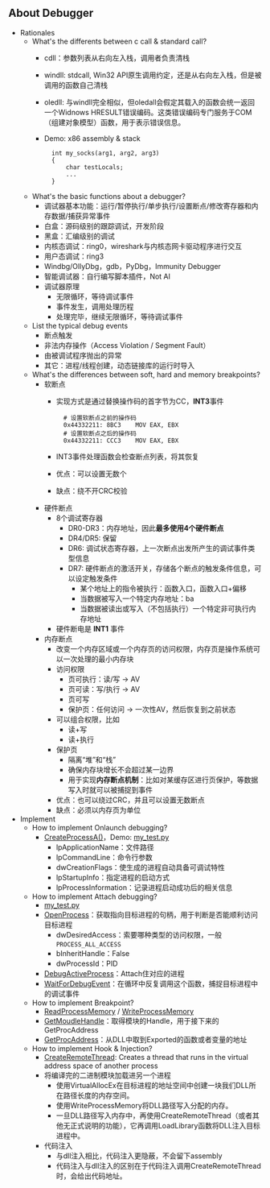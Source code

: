## About Debugger
- Rationales
	- What's the differents between c call & standard call?
		- cdll：参数列表从右向左入栈，调用者负责清栈
		- windll: stdcall, Win32 API原生调用约定，还是从右向左入栈，但是被调用的函数自己清栈
		- oledll: 与windll完全相似，但oledall会假定其载入的函数会统一返回一个Widnows HRESULT错误编码。这类错误编码专门服务于COM（组建对象模型）函数，用于表示错误信息。
		- Demo: x86 assembly & stack
		
				int my_socks(arg1, arg2, arg3)
				{
					char testLocals;
					...
				}
	- What's the basic functions about a debugger?
		- 调试器基本功能：运行/暂停执行/单步执行/设置断点/修改寄存器和内存数据/捕获异常事件
		- 白盒：源码级别的跟踪调试，开发阶段
		- 黑盒：汇编级别的调试
		- 内核态调试：ring0，wireshark与内核态网卡驱动程序进行交互
		- 用户态调试：ring3
		- Windbg/OllyDbg，gdb，PyDbg，Immunity Debugger
		- 智能调试器：自行编写脚本插件，Not AI
		- 调试器原理
			- 无限循环，等待调试事件
			- 事件发生，调用处理历程
			- 处理完毕，继续无限循环，等待调试事件
	- List the typical debug events
		- 断点触发
		- 非法内存操作（Access Violation / Segment Fault）
		- 由被调试程序抛出的异常
		- 其它：进程/线程创建，动态链接库的运行时导入
	- What's the differences between soft, hard and memory breakpoints?
		- 软断点
			- 实现方式是通过替换操作码的首字节为CC，**INT3**事件

					# 设置软断点之前的操作码
					0x44332211:	8BC3	MOV EAX, EBX
					# 设置软断点之后的操作码 
					0x44332211:	CCC3	MOV EAX, EBX
			- INT3事件处理函数会检查断点列表，将其恢复
			- 优点：可以设置无数个
			- 缺点：绕不开CRC校验
		- 硬件断点
			- 8个调试寄存器
				- DR0-DR3：内存地址，因此**最多使用4个硬件断点**
				- DR4/DR5: 保留
				- DR6: 调试状态寄存器，上一次断点出发所产生的调试事件类型信息
				- DR7: 硬件断点的激活开关，存储各个断点的触发条件信息，可以设定触发条件
					- 某个地址上的指令被执行：函数入口，函数入口+偏移
					- 当数据被写入一个特定内存地址：ba
					- 当数据被读出或写入（不包括执行）一个特定非可执行内存地址
			- 硬件断电是 **INT1** 事件
		- 内存断点
			- 改变一个内存区域或一个内存页的访问权限，内存页是操作系统可以一次处理的最小内存块
			- 访问权限
				- 页可执行：读/写 -> AV
				- 页可读：写/执行 -> AV
				- 页可写
				- 保护页：任何访问 -> 一次性AV，然后恢复到之前状态
			- 可以组合权限，比如
				- 读+写
				- 读+执行
			- 保护页
				- 隔离“堆”和“栈”
				- 确保内存块增长不会超过某一边界
				- 用于实现**内存断点机制**：比如对某缓存区进行页保护，等数据写入时就可以被捕捉到事件
			- 优点：也可以绕过CRC，并且可以设置无数断点
			- 缺点：必须以内存页为单位
- Implement
	- How to implement Onlaunch debugging?
		- [CreateProcessA()](https://docs.microsoft.com/en-us/windows/desktop/api/processthreadsapi/nf-processthreadsapi-createprocessa)，Demo: [my_test.py](https://github.com/wu-wenxiang/Training-Debug-Windows-Public/blob/master/src/grayHat-src/my_test.py) 
			- lpApplicationName：文件路径
			- lpCommandLine：命令行参数
			- dwCreationFlags：使生成的进程自动具备可调试特性
			- lpStartupInfo：指定进程的启动方式
			- lpProcessInformation：记录进程启动成功后的相关信息
	- How to implement Attach debugging?
		- [my_test.py](https://github.com/wu-wenxiang/Training-Debug-Windows-Public/blob/master/src/grayHat-src/my_test.py)
		- [OpenProcess](https://docs.microsoft.com/en-us/windows/desktop/api/processthreadsapi/nf-processthreadsapi-openprocess)：获取指向目标进程的句柄，用于判断是否能顺利访问目标进程
			- dwDesiredAccess：索要哪种类型的访问权限，一般`PROCESS_ALL_ACCESS`
			- bInheritHandle：False
			- dwProcessId：PID
		- [DebugActiveProcess](https://msdn.microsoft.com/en-us/library/windows/desktop/ms679295(v=vs.85).aspx)：Attach住对应的进程
		- [WaitForDebugEvent](https://msdn.microsoft.com/en-us/library/windows/desktop/ms681423(v=vs.85).aspx)：在循环中反复调用这个函数，捕捉目标进程中的调试事件
	- How to implement Breakpoint?
		- [ReadProcessMemory](https://msdn.microsoft.com/en-us/library/windows/desktop/ms680553(v=vs.85).aspx) / [WriteProcessMemory](https://msdn.microsoft.com/en-us/library/windows/desktop/ms681674(v=vs.85).aspx)
		- [GetMoudleHandle](https://docs.microsoft.com/en-us/windows/desktop/api/libloaderapi/nf-libloaderapi-getmodulehandlea)：取得模块的Handle，用于接下来的GetProcAddress
		- [GetProcAddress](https://docs.microsoft.com/en-us/windows/desktop/api/libloaderapi/nf-libloaderapi-getprocaddress)：从DLL中取到Exported的函数或者变量的地址
	- How to implement Hook & Injection?
		- [CreateRemoteThread](https://docs.microsoft.com/en-us/windows/desktop/api/processthreadsapi/nf-processthreadsapi-createremotethread): Creates a thread that runs in the virtual address space of another process
		- 将编译完的二进制模块加载进另一个进程
			- 使用VirtualAllocEx在目标进程的地址空间中创建一块我们DLL所在路径长度的内存空间。
			- 使用WriteProcessMemory将DLL路径写入分配的内存。
			- 一旦DLL路径写入内存中，再使用CreateRemoteThread（或者其他无正式说明的功能），它再调用LoadLibrary函数将DLL注入目标进程中。
		- 代码注入
			- 与dll注入相比，代码注入更隐蔽，不会留下assembly
			- 代码注入与dll注入的区别在于代码注入调用CreateRemoteThread时，会给出代码地址。
